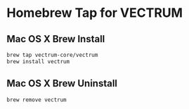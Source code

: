 # Homebrew Tap for VECTRUM

## Mac OS X Brew Install
```sh
brew tap vectrum-core/vectrum
brew install vectrum
```

## Mac OS X Brew Uninstall
```sh
brew remove vectrum
```
